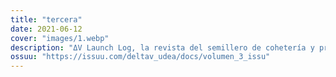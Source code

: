 ```yaml
---
title: "tercera"
date: 2021-06-12
cover: "images/1.webp"
description: "ΔV Launch Log, la revista del semillero de cohetería y propulsión Delta-V de la Universidad de Antioquia, adscrito al grupo de investigación Astra. Tu revista de ciencia de cohetes en español."
ossuu: "https://issuu.com/deltav_udea/docs/volumen_3_issu"
---
```

